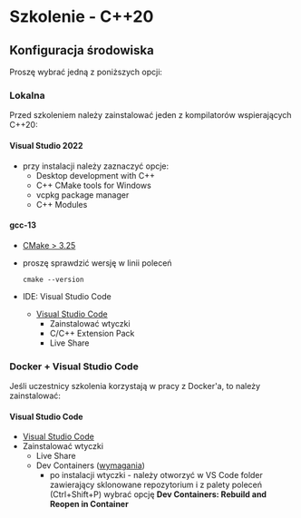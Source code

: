 # Szkolenie - C++20 #

## Konfiguracja środowiska

Proszę wybrać jedną z poniższych opcji:

### Lokalna

Przed szkoleniem należy zainstalować jeden z kompilatorów wspierających C++20:

#### Visual Studio 2022
* przy instalacji należy zaznaczyć opcje:
  * Desktop development with C++
  * C++ CMake tools for Windows
  * vcpkg package manager
  * C++ Modules

#### gcc-13
* [CMake > 3.25](https://cmake.org/)
* proszę sprawdzić wersję w linii poleceń        
  
  ```
  cmake --version
  ```
      
* IDE: Visual Studio Code
  * [Visual Studio Code](https://code.visualstudio.com/)
    * Zainstalować wtyczki
    * C/C++ Extension Pack
    * Live Share

### Docker + Visual Studio Code

Jeśli uczestnicy szkolenia korzystają w pracy z Docker'a, to należy zainstalować:

#### Visual Studio Code

* [Visual Studio Code](https://code.visualstudio.com/)
* Zainstalować wtyczki
  * Live Share
  * Dev Containers ([wymagania](https://code.visualstudio.com/docs/devcontainers/containers#_system-requirements))
    * po instalacji wtyczki - należy otworzyć w VS Code folder zawierający sklonowane repozytorium i
      z palety poleceń (Ctrl+Shift+P) wybrać opcję **Dev Containers: Rebuild and Reopen in Container**
